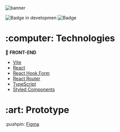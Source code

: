 ![banner](https://github.com/user-attachments/assets/3fc9393e-2e75-44ac-8766-686f87674698)

![Badge in developmen](http://img.shields.io/static/v1?label=STATUS&message=finished&color=GREEN&style=for-the-badge) 
![Badge](https://img.shields.io/badge/With-Rocketseat-%237159c1?style=for-the-badge&logo=purple)
<h1>:computer: Technologies</h1>

:pushpin: <b>FRONT-END</b>
- <a href="https://vite.dev">Vite</a> 
- <a href="https://reactjs.org">React</a>
- <a href="https://www.react-hook-form.com">React Hook Form</a>
- <a href="https://reactrouter.com/en/main">React Router</a> 
- <a href="https://www.typescriptlang.org">TypeScript</a>
- <a href="https://styled-components.com">Styled Components</a>

<h1>:art: Prototype</h1>
:pushpin: <a href="https://www.figma.com/design/pcvvz3RGYv5NQWE5NMp9aQ/Ignite-Timer-(Community)?node-id=11-599&node-type=frame&t=S7NXuZeAWZS4B8xB-0">Figma</a>
<br /><br />





